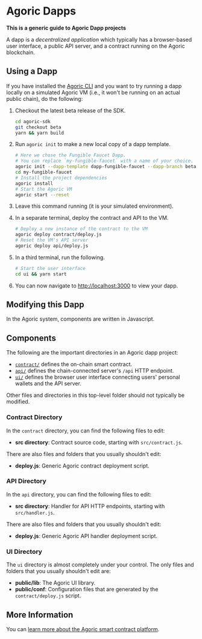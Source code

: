 # Agoric Dapps

**This is a generic guide to Agoric Dapp projects**

A dapp is a _decentralized application_ which typically has a browser-based user interface, a public API server, and a contract running on the Agoric blockchain.

## Using a Dapp

If you have installed the [Agoric CLI](../getting-started/) and you want to try running a dapp locally on a simulated Agoric VM (i.e., it won't be running on an actual public chain), do the following:

1. Checkout the latest beta release of the SDK.

   ```sh
   cd agoric-sdk
   git checkout beta
   yarn && yarn build
   ```

2. Run `agoric init` to make a new local copy of a dapp template.

   ```sh
   # Here we chose the Fungible Faucet Dapp.
   # You can replace `my-fungible-faucet` with a name of your choice.
   agoric init --dapp-template dapp-fungible-faucet --dapp-branch beta my-fungible-faucet
   cd my-fungible-faucet
   # Install the project dependencies
   agoric install
   # Start the Agoric VM
   agoric start --reset
   ```

3. Leave this command running (it is your simulated environment).
4. In a separate terminal, deploy the contract and API to the VM.

   ```sh secondary style2
   # Deploy a new instance of the contract to the VM
   agoric deploy contract/deploy.js
   # Reset the VM's API server
   agoric deploy api/deploy.js
   ```

5. In a third terminal, run the following.

   ```sh secondary style3
   # Start the user interface
   cd ui && yarn start
   ```

6. You can now navigate to [http://localhost:3000](http://localhost:3000) to view your dapp.

## Modifying this Dapp

In the Agoric system, components are written in Javascript.

## Components

The following are the important directories in an Agoric dapp project:

- [`contract/`](#contract-directory) defines the on-chain smart contract.
- [`api/`](#api-directory) defines the chain-connected server's `/api` HTTP endpoint.
- [`ui/`](#ui-directory) defines the browser user interface connecting users' personal wallets and the API server.

Other files and directories in this top-level folder should not typically be modified.

### Contract Directory

In the `contract` directory, you can find the following files to edit:

- **src directory**: Contract source code, starting with `src/contract.js`.

There are also files and folders that you usually shouldn't edit:

- **deploy.js**: Generic Agoric contract deployment script.

### API Directory

In the `api` directory, you can find the following files to edit:

- **src directory**: Handler for API HTTP endpoints, starting with `src/handler.js`.

There are also files and folders that you usually shouldn't edit:

- **deploy.js**: Generic Agoric API handler deployment script.

### UI Directory

The `ui` directory is almost completely under your control. The only files and folders that you usually shouldn't edit are:

- **public/lib**: The Agoric UI library.
- **public/conf**: Configuration files that are generated by the `contract/deploy.js` script.

## More Information

You can [learn more about the Agoric smart contract platform](https://agoric.com).
